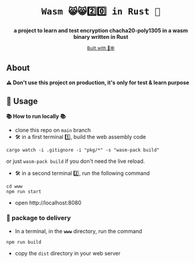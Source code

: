 <div align="center">

  <h1><code>Wasm 😸😸2️⃣0️⃣ in Rust 🦀</code></h1>

  <strong>a project to learn and test encryption chacha20-poly1305 in a wasm binary written in Rust</strong>

  <sub><a href="https://rustwasm.github.io/">Built with 🦀🕸</a></sub>
</div>




## About

<strong>⚠️ Don't use this project on production, it's only for test & learn purpose</strong>


## 🚴 Usage

**📚 How to run locally 📚**

- clone this repo on `main` branch  
- 🛠️ in a first terminal 1️⃣, build the web assembly code
```
cargo watch -i .gitignore -i "pkg/*" -s "wasm-pack build"
```
or just `wasm-pack build` if you don't need the live reload.
- 🛠️ in a second terminal 2️⃣, run the following command
```
cd www
npm run start
```
- open http://localhost:8080


### 🎁 package to delivery

- In a terminal, in the **`www`** directory, run the command  
```
npm run build
```
- copy the `dist` directory in your web server


